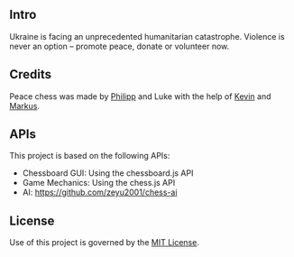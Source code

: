 
## Intro
Ukraine is facing an unprecedented humanitarian catastrophe. Violence is never an option – promote peace, donate or volunteer now.


## Credits
Peace chess was made by [Philipp](https://hallo.pm) and Luke with the help of [Kevin](https://kvbx.de) and [Markus](https://wzlhfr.com).


## APIs
This project is based on the following APIs:
- Chessboard GUI: Using the chessboard.js API
- Game Mechanics: Using the chess.js API
- AI: https://github.com/zeyu2001/chess-ai


## License
Use of this project is governed by the [MIT License](LICENSE).
